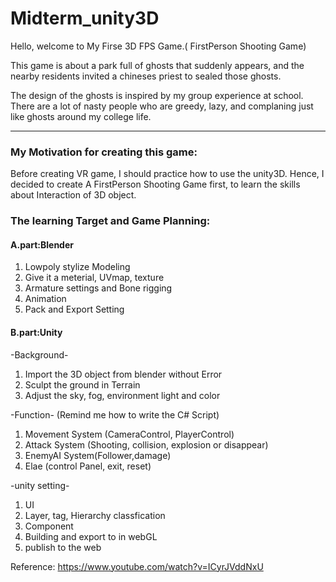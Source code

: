 # Midterm_unity3D
 Hello, welcome to My Firse 3D FPS Game.( FirstPerson Shooting Game)

 This game is about a park full of ghosts that suddenly appears, and the nearby residents  invited a chineses priest to sealed those ghosts. 
 
 The design of the ghosts is inspired by my group experience at school.
 There are a lot of nasty people who are greedy, lazy, and complaning just like ghosts around my college life.

 ----------------------------------------------------------------
### My Motivation for creating this game: 

 Before creating VR game, I should practice how to use the unity3D.
 Hence, I decided to create A FirstPerson Shooting Game first, to learn the skills about Interaction of 3D object.


### The learning Target and Game Planning:
 
#### A.part:Blender
 1. Lowpoly stylize Modeling
 2. Give it a meterial, UVmap, texture
 3. Armature settings and Bone rigging
 4. Animation
 5. Pack and Export Setting

#### B.part:Unity
 -Background-
 1. Import the 3D object from blender without Error
 2. Sculpt the ground in Terrain
 3. Adjust the sky, fog, environment light and color

 -Function-  (Remind me how to write the C# Script)
 1. Movement System (CameraControl, PlayerControl)
 2. Attack System (Shooting, collision, explosion or disappear)
 3. EnemyAI System(Follower,damage)
 4. Elae (control Panel, exit, reset)

 -unity setting-
 1. UI
 2. Layer, tag, Hierarchy classfication
 3. Component
 4. Building and export to in webGL
 5. publish to the web


Reference:
 https://www.youtube.com/watch?v=ICyrJVddNxU
